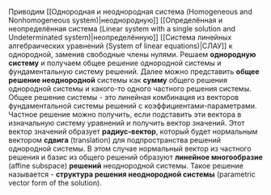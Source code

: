 Приводим [[Однородная и неоднородная система (Homogeneous and Nonhomogeneous system)|неоднородную]] [[Определённая и неопределённая система (Linear system with a single solution and Undeterminated system)|неопределённую]] [[Система линейных алгебраических уравнений (System of linear equations)|СЛАУ]] к однородной, заменив свободные члены нулями. Решаем **однородную систему** и получаем общее решение однородной системы и фундаментальную систему решений. Далее можно представить **общее решение неоднородной** системы как **сумму** общего решения однородной системы и какого-то одного частного решения системы. Общее решение системы - это линейная комбинация из векторов фундаментальной системы решений с коэффициентами-параметрами. Частное решение можно получить, если подставить эти вектора в изначальную систему уравнений и получить вектор значений. Этот вектор значений образует **радиус-вектор**, который будет нормальным вектором **сдвига** (translation) для подпространства решений однородной системы. В этом случае нормальный вектор из частного решения и базис из общего решений образуют **линейное многообразие** (affine subspace) **решений** неоднородной системы. Такое решение называется - **структура решения неоднородной системы** (parametric vector form of the solution).